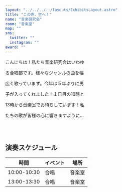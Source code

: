 ```yaml
---
layout: "../../../../layouts/ExhibitsLayout.astro"
title: "この声、空へ！"
name: "音楽研究会"
room: "音楽室"
map: ""
sns:
  twitter: ""
  instagram: ""
award: ""
---
```




こんにちは！私たち音楽研究会はいわゆ

る合唱部です。様々なジャンルの曲を幅

広く歌っています。今年は５年ぶりに男

子が入ってくれました！１日目の10時と

13時から音楽室でお待ちしています！私

たちの歌が皆様の心に響きますように…


<br><br>

## 演奏スケジュール

<div class="time-schedule-table">
  <div class="schedule-container">
    <table class="schedule-table">
      <thead>
        <tr>
          <th class="time-header">時間</th>
          <th class="event-header">イベント</th>
          <th class="location-header">場所</th>
        </tr>
      </thead>
      <tbody>
        <tr class="schedule-row">
          <td class="time-cell">10:00-10:30</td>
          <td class="event-cell">合唱</td>
          <td class="location-cell">音楽室</td>
        </tr>
        <tr class="schedule-row">
          <td class="time-cell">13:00-13:30</td>
          <td class="event-cell">合唱</td>
          <td class="location-cell">音楽室</td>
        </tr>
      </tbody>
    </table>
  </div>
</div>
